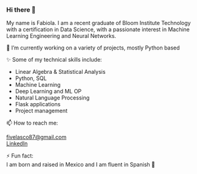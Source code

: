 ### Hi there 👋
My name is Fabiola. I am a recent graduate of Bloom Institute Technology with a certification in Data Science, with a passionate interest in Machine Learning Engineering and Neural Networks. 

🔭 I’m currently working on a variety of projects, mostly Python based

✨ Some of my technical skills include:
- Linear Algebra & Statistical Analysis
- Python, SQL
- Machine Learning
- Deep Learning and ML OP
- Natural Language Processing 
- Flask applications
- Project management 

📫 How to reach me: 

fivelasco87@gmail.com <br>
<a href="https://www.linkedin.com/in/fabiolavelascoa/">LinkedIn</a> <br>

⚡ Fun fact: <br>
I am born and raised in Mexico and I am fluent in Spanish 🤠



<!--
**fabiolavelasco/fabiolavelasco** is a ✨ _special_ ✨ repository because its `README.md` (this file) appears on your GitHub profile.

Here are some ideas to get you started:

- 🔭 I’m currently working on ...
- 🌱 I’m currently learning ...
- 👯 I’m looking to collaborate on ...
- 🤔 I’m looking for help with ...
- 💬 Ask me about ...
- 📫 How to reach me: ...
- 😄 Pronouns: ...
- ⚡ Fun fact: ...
-->

